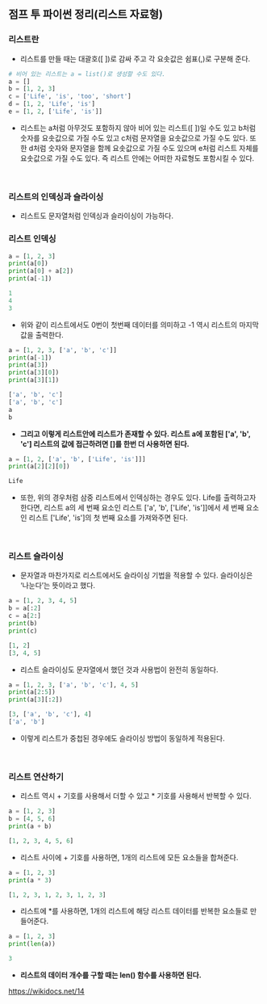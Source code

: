 ## 점프 투 파이썬 정리(리스트 자료형)

### 리스트란
- 리스트를 만들 때는 대괄호([ ])로 감싸 주고 각 요솟값은 쉼표(,)로 구분해 준다.

```python
# 비어 있는 리스트는 a = list()로 생성할 수도 있다.
a = []
b = [1, 2, 3]
c = ['Life', 'is', 'too', 'short']
d = [1, 2, 'Life', 'is']
e = [1, 2, ['Life', 'is']]
```

- 리스트는 a처럼 아무것도 포함하지 않아 비어 있는 리스트([ ])일 수도 있고 b처럼 숫자를 요솟값으로 가질 수도 있고 c처럼 문자열을 요솟값으로 가질 수도 있다. 또한 d처럼 숫자와 문자열을 함께 요솟값으로 가질 수도 있으며 e처럼 리스트 자체를 요솟값으로 가질 수도 있다. 즉 리스트 안에는 어떠한 자료형도 포함시킬 수 있다.

<br>

### 리스트의 인덱싱과 슬라이싱
- 리스트도 문자열처럼 인덱싱과 슬라이싱이 가능하다. 

### 리스트 인덱싱

```python
a = [1, 2, 3]
print(a[0])
print(a[0] + a[2])
print(a[-1])

1
4
3
```

- 위와 같이 리스트에서도 0번이 첫번째 데이터를 의미하고 -1 역시 리스트의 마지막 값을 출력한다.

```python
a = [1, 2, 3, ['a', 'b', 'c']]
print(a[-1])
print(a[3])
print(a[3][0])
print(a[3][1])

['a', 'b', 'c']
['a', 'b', 'c']
a
b
```

- **그리고 이렇게 리스트안에 리스트가 존재할 수 있다. 리스트 a에 포함된 ['a', 'b', 'c'] 리스트의 값에 접근하려면 []를 한번 더 사용하면 된다.**

```python
a = [1, 2, ['a', 'b', ['Life', 'is']]]
print(a[2][2][0])

Life
```

- 또한, 위의 경우처럼 삼중 리스트에서 인덱싱하는 경우도 있다. Life를 출력하고자 한다면, 리스트 a의 세 번째 요소인 리스트 ['a', 'b', ['Life', 'is']]에서 세 번째 요소인 리스트 ['Life', 'is']의 첫 번째 요소를 가져와주면 된다.

<br>

### 리스트 슬라이싱
- 문자열과 마찬가지로 리스트에서도 슬라이싱 기법을 적용할 수 있다. 슬라이싱은 ‘나눈다’는 뜻이라고 했다.

```python
a = [1, 2, 3, 4, 5]
b = a[:2]
c = a[2:]
print(b)
print(c)

[1, 2]
[3, 4, 5]
```

- 리스트 슬라이싱도 문자열에서 했던 것과 사용법이 완전히 동일하다.

```python
a = [1, 2, 3, ['a', 'b', 'c'], 4, 5]
print(a[2:5])
print(a[3][:2])

[3, ['a', 'b', 'c'], 4]
['a', 'b']
```

- 이렇게 리스트가 중첩된 경우에도 슬라이싱 방법이 동일하게 적용된다.

<br>

### 리스트 연산하기
- 리스트 역시 + 기호를 사용해서 더할 수 있고 * 기호를 사용해서 반복할 수 있다.

```python
a = [1, 2, 3]
b = [4, 5, 6]
print(a + b)

[1, 2, 3, 4, 5, 6]
```

- 리스트 사이에 + 기호를 사용하면, 1개의 리스트에 모든 요소들을 합쳐준다.

```python
a = [1, 2, 3]
print(a * 3)

[1, 2, 3, 1, 2, 3, 1, 2, 3]
```

- 리스트에 *를 사용하면, 1개의 리스트에 해당 리스트 데이터를 반복한 요소들로 만들어준다.

```python
a = [1, 2, 3]
print(len(a))

3
```

- **리스트의 데이터 개수를 구할 때는 len() 함수를 사용하면 된다.**

https://wikidocs.net/14



